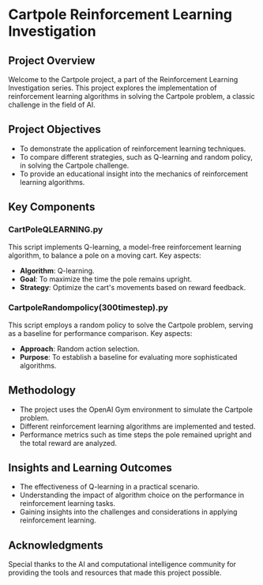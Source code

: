 # Cartpole Reinforcement Learning Investigation

## Project Overview
Welcome to the Cartpole project, a part of the Reinforcement Learning Investigation series. This project explores the implementation of reinforcement learning algorithms in solving the Cartpole problem, a classic challenge in the field of AI.

## Project Objectives
- To demonstrate the application of reinforcement learning techniques.
- To compare different strategies, such as Q-learning and random policy, in solving the Cartpole challenge.
- To provide an educational insight into the mechanics of reinforcement learning algorithms.

## Key Components

### CartPoleQLEARNING.py
This script implements Q-learning, a model-free reinforcement learning algorithm, to balance a pole on a moving cart. Key aspects:
- **Algorithm**: Q-learning.
- **Goal**: To maximize the time the pole remains upright.
- **Strategy**: Optimize the cart's movements based on reward feedback.

### CartpoleRandompolicy(300timestep).py
This script employs a random policy to solve the Cartpole problem, serving as a baseline for performance comparison. Key aspects:
- **Approach**: Random action selection.
- **Purpose**: To establish a baseline for evaluating more sophisticated algorithms.

## Methodology
- The project uses the OpenAI Gym environment to simulate the Cartpole problem.
- Different reinforcement learning algorithms are implemented and tested.
- Performance metrics such as time steps the pole remained upright and the total reward are analyzed.

## Insights and Learning Outcomes
- The effectiveness of Q-learning in a practical scenario.
- Understanding the impact of algorithm choice on the performance in reinforcement learning tasks.
- Gaining insights into the challenges and considerations in applying reinforcement learning.

## Acknowledgments
Special thanks to the AI and computational intelligence community for providing the tools and resources that made this project possible.
